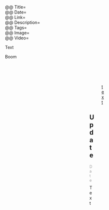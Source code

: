 @@ Title=  
@@ Date=  
@@ Link=  
@@ Description=  
@@ Tags=  
@@ Image=  
@@ Video=

<div class="topstory">

Text

</div>

<div class="takehome">Boom</div>

<figure>
<figure class="iphone">
<figure class="applewatch">
<figure class="wide">
<figure class="figleft">
<figure class="fright">
<figure class="twoleft">
<figure class="tworight">
	<a class="nohover" href="contentlink">
		<img src="imagelink" alt="text" />
	</a>
	<figcaption><a href="">text</a></figcaption>
</figure>

<div class="update">

## Update
<p style="font-size:0.9em; color:#9e9e9e;margin:0.5em auto -0.5em auto">Date</p>

Text

</div>